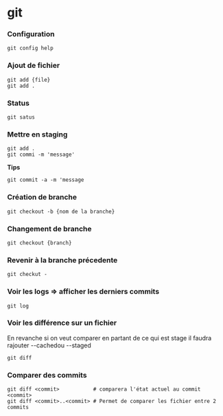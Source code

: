 # git


### Configuration
```
git config help
```

### Ajout de fichier
```
git add {file}
git add .
```

### Status
```
git satus
```

### Mettre en staging
```
git add .
git commi -m 'message'
```
**Tips**
```
git commit -a -m 'message
```

### Création de branche
```
git checkout -b {nom de la branche}
```
### Changement de branche
```
git checkout {branch}
```
### Revenir à la branche précedente
```
git checkut -
```

### Voir les logs => afficher les derniers commits
```
git log
```
### Voir les différence sur un fichier
En revanche si on veut comparer en partant de ce qui est stage il faudra rajouter --cachedou --staged
```
git diff
```
### Comparer des commits
```
git diff <commit>           # comparera l'état actuel au commit <commit>
git diff <commit>..<commit> # Permet de comparer les fichier entre 2 commits
```


